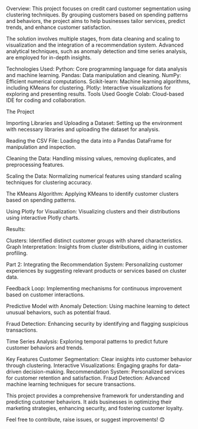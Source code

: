 Overview:
This project focuses on credit card customer segmentation using clustering techniques. By grouping customers based on spending patterns and behaviors, the project aims to help businesses tailor services, predict trends, and enhance customer satisfaction.

The solution involves multiple stages, from data cleaning and scaling to visualization and the integration of a recommendation system. Advanced analytical techniques, such as anomaly detection and time series analysis, are employed for in-depth insights.

Technologies Used:
Python: Core programming language for data analysis and machine learning.
Pandas: Data manipulation and cleaning.
NumPy: Efficient numerical computations.
Scikit-learn: Machine learning algorithms, including KMeans for clustering.
Plotly: Interactive visualizations for exploring and presenting results.
Tools Used
Google Colab: Cloud-based IDE for coding and collaboration.

The Project

Importing Libraries and Uploading a Dataset:
Setting up the environment with necessary libraries and uploading the dataset for analysis.

Reading the CSV File:
Loading the data into a Pandas DataFrame for manipulation and inspection.

Cleaning the Data:
Handling missing values, removing duplicates, and preprocessing features.

Scaling the Data:
Normalizing numerical features using standard scaling techniques for clustering accuracy.

The KMeans Algorithm:
Applying KMeans to identify customer clusters based on spending patterns.

Using Plotly for Visualization:
Visualizing clusters and their distributions using interactive Plotly charts.

Results:

Clusters: Identified distinct customer groups with shared characteristics.
Graph Interpretation: Insights from cluster distributions, aiding in customer profiling.

Part 2:
Integrating the Recommendation System:
Personalizing customer experiences by suggesting relevant products or services based on cluster data.

Feedback Loop:
Implementing mechanisms for continuous improvement based on customer interactions.

Predictive Model with Anomaly Detection:
Using machine learning to detect unusual behaviors, such as potential fraud.

Fraud Detection:
Enhancing security by identifying and flagging suspicious transactions.

Time Series Analysis:
Exploring temporal patterns to predict future customer behaviors and trends.

Key Features
Customer Segmentation: Clear insights into customer behavior through clustering.
Interactive Visualizations: Engaging graphs for data-driven decision-making.
Recommendation System: Personalized services for customer retention and satisfaction.
Fraud Detection: Advanced machine learning techniques for secure transactions.

This project provides a comprehensive framework for understanding and predicting customer behaviors. It aids businesses in optimizing their marketing strategies, enhancing security, and fostering customer loyalty.

Feel free to contribute, raise issues, or suggest improvements! 😊
